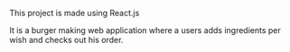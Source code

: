 This project is made using React.js

It is a burger making web application where a users adds ingredients per wish and checks out his order.

